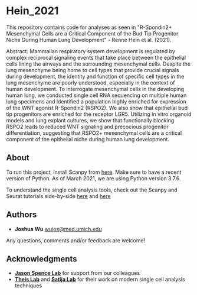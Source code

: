 # Hein_2021
This repository contains code for analyses as seen in "R-Spondin2+ Mesenchymal Cells are a Critical Component of the Bud Tip Progenitor Niche During Human Lung Development" - Renne Hein et al. (2021). 

Abstract: Mammalian respiratory system development is regulated by complex reciprocal signaling events that take place between the epithelial cells lining the airways and the surrounding mesenchymal cells. Despite the lung mesenchyme being home to cell types that provide crucial signals during development, the identity and function of specific cell types in the lung mesenchyme are poorly understood, especially in the context of human development. To interrogate mesenchymal cells in the developing human lung, we conducted single cell RNA sequencing on multiple human lung specimens and identified a population highly enriched for expression of the WNT agonist R-Spondin2 (RSPO2). We also show that epithelial bud tip progenitors are enriched for the receptor LGR5. Utilizing in vitro organoid models and lung explant cultures, we show that functionally blocking RSPO2 leads to reduced WNT signaling and precocious progenitor differentiation, suggesting that RSPO2+ mesenchymal cells are a critical component of the epithelial niche during human lung development.

## About

To run this project, install Scanpy from [here](https://github.com/theislab/scanpy). Make sure to have a recent version of Python. As of March 2021, we are using Python version 3.7.6.

To understand the single cell analysis tools, check out the Scanpy and Seurat tutorials side-by-side [here](https://scanpy-tutorials.readthedocs.io/en/latest/pbmc3k.html) and [here](https://satijalab.org/seurat/v3.0/pbmc3k_tutorial.html)

## Authors

* **Joshua Wu** wujos@med.umich.edu

Any questions, comments and/or feedback are welcome!

## Acknowledgments

* [**Jason Spence Lab**](http://www.jasonspencelab.com/) for support from our colleagues
* [**Theis Lab**](https://github.com/theislab) and [**Satija Lab**](https://satijalab.org/) for their work on modern single cell analysis techniques
